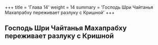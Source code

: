 +++
title = 'Глава 14'
weight = 14
summary = 'Господь Шри Чайтанья Махапрабху переживает разлуку с Кришной'
+++
## Господь Шри Чайтанья Махапрабху переживает разлуку с Кришной
